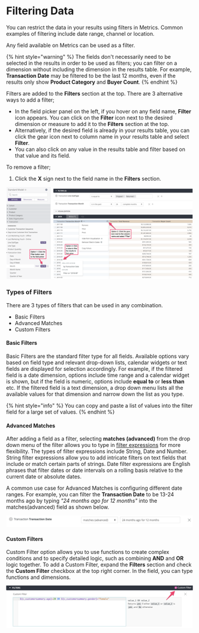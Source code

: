 # Filtering Data

You can restrict the data in your results using filters in Metrics. Common examples of filtering include  date range, channel or location. 

Any field available on Metrics can be used as a filter. 

{% hint style="warning" %}
The fields don't necessarily need to be selected in the results in order to be used as filters; you can filter on a dimension without including the dimension in the results table. For example, **Transaction Date** may be filtered to be the last 12 months, even if the results only show **Product Category** and **Buyer Count**.
{% endhint %}

Filters are added to the **Filters** section at the top. There are 3 alternative ways to add a filter;

* In the field picker panel on the left, if you hover on any field name, **Filter** icon appears. You can click on the **Filter** icon next to the desired dimension or measure to add it to the **Filters** section at the top. 
* Alternatively, if the desired field is already in your results table, you can click the gear icon next to column name in your results table and select **Filter**. 
* You can also click on any value in the results table and filter based on that value and its field. 

To remove a filter;

1. Click the **X** sign next to the field name in the **Filters** section. 

![](.gitbook/assets/screen-shot-2020-06-12-at-2.07.50-pm.png)

### Types of Filters

There are 3 types of filters that can be used in any combination. 

* Basic Filters
* Advanced Matches
* Custom Filters

#### Basic Filters

Basic Filters are the standard filter type for all fields. Available options vary based on field type and relevant drop-down lists, calendar widgets or text fields are displayed for selection accordingly. For example, if the filtered field is a date dimension, options include time range and a calendar widget is shown, but if the field is numeric, options include **equal to** or **less than** etc. If the filtered field is a text dimension, a drop down menu lists all the available values for that dimension and narrow down the list as you type.

{% hint style="info" %}
You can copy and paste a list of values into the filter field for a large set of values.
{% endhint %}

#### Advanced Matches

After adding a field as a filter, selecting **matches \(advanced\)** from the drop down menu of the filter allows you to type in [filter expressions](https://docs.looker.com/reference/filter-expressions) for more flexibility. The types of filter expressions include String, Date and Number. String filter expressions allow you to add intricate filters on text fields that include or match certain parts of strings. Date filter expressions are English phrases that filter dates or date intervals on a rolling basis relative to the current date or absolute dates.

A common use case for Advanced Matches is configuring different date ranges. For example, you can filter the **Transaction Date** to be 13-24 months ago by typing _"24 months ago for 12 months"_ into the matches\(advanced\) field as shown below.

![](.gitbook/assets/screen-shot-2020-06-12-at-2.08.22-pm.png)

#### Custom Filters

Custom Filter option allows you to use functions to create complex conditions and to specify detailed logic, such as combining **AND** and **OR** logic together. To add a Custom Filter, expand the **Filters** section and check the **Custom Filter** checkbox at the top right corner. In the field, you can type functions and dimensions. 

![](.gitbook/assets/screen-shot-2020-06-12-at-2.08.52-pm.png)

